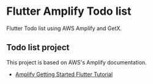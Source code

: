 # Flutter Amplify Todo list

Flutter Todo list using AWS Amplify and GetX.

## Todo list project

This project is based on AWS's Amplify documentation.


- [Amplify Getting Started Flutter Tutorial](https://docs.amplify.aws/start/q/integration/flutter/)

